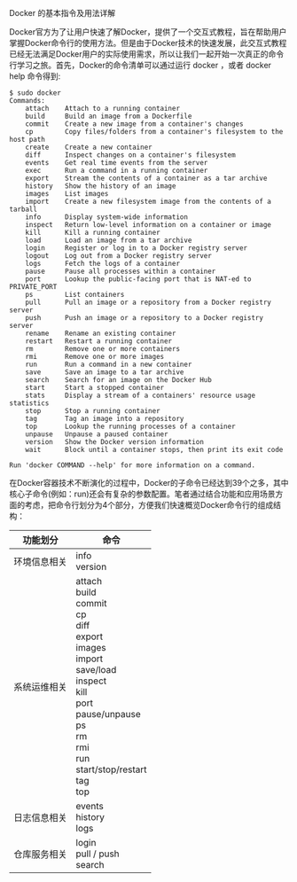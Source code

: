 Docker 的基本指令及用法详解

Docker官方为了让用户快速了解Docker，提供了一个交互式教程，旨在帮助用户掌握Docker命令行的使用方法。但是由于Docker技术的快速发展，此交互式教程已经无法满足Docker用户的实际使用需求，所以让我们一起开始一次真正的命令行学习之旅。首先，Docker的命令清单可以通过运行 docker ，或者 docker help 命令得到:

    $ sudo docker
    Commands:
        attach    Attach to a running container
        build     Build an image from a Dockerfile
        commit    Create a new image from a container's changes
        cp        Copy files/folders from a container's filesystem to the host path
        create    Create a new container
        diff      Inspect changes on a container's filesystem
        events    Get real time events from the server
        exec      Run a command in a running container
        export    Stream the contents of a container as a tar archive
        history   Show the history of an image
        images    List images
        import    Create a new filesystem image from the contents of a tarball
        info      Display system-wide information
        inspect   Return low-level information on a container or image
        kill      Kill a running container
        load      Load an image from a tar archive
        login     Register or log in to a Docker registry server
        logout    Log out from a Docker registry server
        logs      Fetch the logs of a container
        pause     Pause all processes within a container
        port      Lookup the public-facing port that is NAT-ed to PRIVATE_PORT
        ps        List containers
        pull      Pull an image or a repository from a Docker registry server
        push      Push an image or a repository to a Docker registry server
        rename    Rename an existing container
        restart   Restart a running container
        rm        Remove one or more containers
        rmi       Remove one or more images
        run       Run a command in a new container
        save      Save an image to a tar archive
        search    Search for an image on the Docker Hub
        start     Start a stopped container
        stats     Display a stream of a containers' resource usage statistics
        stop      Stop a running container
        tag       Tag an image into a repository
        top       Lookup the running processes of a container
        unpause   Unpause a paused container
        version   Show the Docker version information
        wait      Block until a container stops, then print its exit code

    Run 'docker COMMAND --help' for more information on a command.

在Docker容器技术不断演化的过程中，Docker的子命令已经达到39个之多，其中核心子命令(例如：run)还会有复杂的参数配置。笔者通过结合功能和应用场景方面的考虑，把命令行划分为4个部分，方便我们快速概览Docker命令行的组成结构：

| 功能划分 | 命令 |
| -- | -- |
| 环境信息相关 | info  <br> version |
| 系统运维相关 | attach <br> build  <br> commit  <br> cp  <br> diff  <br> export  <br> images  <br> import  <br> save/load  <br> inspect  <br> kill  <br> port  <br> pause/unpause  <br> ps  <br> rm  <br> rmi  <br> run  <br> start/stop/restart  <br> tag  <br> top  <br> |
| 日志信息相关 | events <br> history <br> logs | 
| 仓库服务相关 |  login <br> pull / push <br> search|




